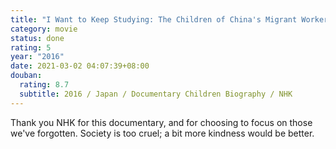 ```yaml
---
title: "I Want to Keep Studying: The Children of China's Migrant Workers"
category: movie
status: done
rating: 5
year: "2016"
date: 2021-03-02 04:07:39+08:00
douban:
  rating: 8.7
  subtitle: 2016 / Japan / Documentary Children Biography / NHK
---
```


Thank you NHK for this documentary, and for choosing to focus on those we've forgotten. Society is too cruel; a bit more kindness would be better.
